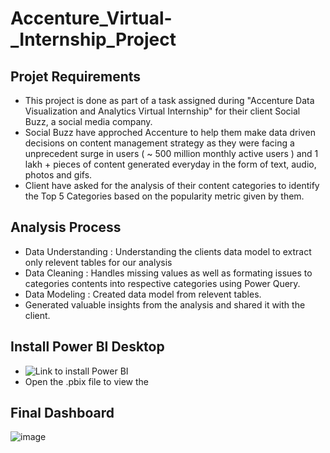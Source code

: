# Accenture_Virtual-_Internship_Project
## Projet Requirements 
- This project is done as part of a task assigned during "Accenture Data Visualization and Analytics Virtual Internship" for their client Social Buzz, a social media company.
- Social Buzz have approched Accenture to help them make data driven decisions on content management strategy as they were facing a unprecedent surge in users ( ~ 500 million monthly active users ) and 1 lakh + pieces of content generated everyday in the form of text, audio, photos and gifs.
- Client have asked for the analysis of their content categories to identify the Top 5 Categories based on the popularity metric given by them.
## Analysis Process  
- Data Understanding : Understanding the clients data model to extract only relevent tables for our analysis
- Data Cleaning : Handles missing values as well as formating issues to categories contents into respective categories using Power Query.
- Data Modeling : Created data model from relevent tables.
- Generated valuable insights from the analysis and shared it with the client.
## Install Power BI Desktop
- ![Link to install Power BI](https://www.microsoft.com/en-us/power-platform/products/power-bi/desktop)
- Open the .pbix file to view the 
## Final Dashboard 
![image](https://github.com/user-attachments/assets/8b772902-7bb0-49af-a292-10f454561375)
